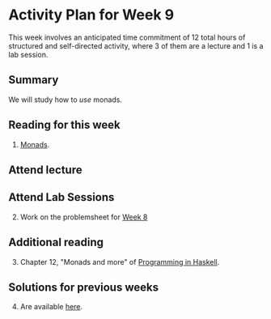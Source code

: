 # Activity Plan for Week 9

This week involves an anticipated time commitment of 12 total hours of structured and self-directed activity, where 3 of them are a lecture and 1 is a lab session.

## Summary

We will study how to *use* monads.

## Reading for this week

 1. [Monads](../LectureNotes/Sections/monads.md).

## Attend lecture

## Attend Lab Sessions

 2. Work on the problemsheet for [Week 8](../ProblemSheets/ProblemSheet-Week8/README.md)

## Additional reading

 3. Chapter 12, "Monads and more" of [Programming in Haskell](https://rl.talis.com/3/bham/lists/C9A9B3B5-0505-08C0-23A3-2A6A14A3CB1E.html?lang=en).

## Solutions for previous weeks

 4. Are available [here](../ProblemSheets/solutions).

